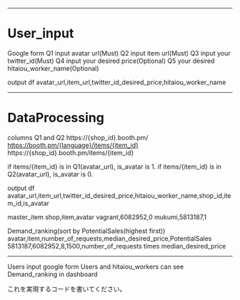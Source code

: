 
---

# User_input

Google form
Q1 input avatar url(Must)
Q2 input item url(Must)
Q3 input your twitter_id(Must)
Q4 input your desired price(Optional)
Q5 your desired hitaiou_worker_name(Optional)

output
df
avatar_url,item_url,twitter_id_desired_price,hitaiou_worker_name

---

# DataProcessing

columns Q1 and Q2
https://{shop_id}.booth.pm/
https://booth.pm/{language}/items/{item_id}
https://{shop_id}.booth.pm/items/{item_id}

if items/{item_id} is in Q1(avatar_url), is_avatar is 1.
if items/{item_id} is in Q2(avatar_url), is_avatar is 0.

output
df
avatar_url,item_url,twitter_id_desired_price,hitaiou_worker_name,shop_id,item_id,is_avatar


master_item
shop,item,avatar
vagrant,6082952,0
mukumi,5813187,1

Demand_ranking(sort by PotentialSales(highest first))
avatar,item,number_of_requests,median_desired_price,PotentialSales
5813187,6082952,8,1500,number_of_requests times median_desired_price

---

Users input google form
Users and hitaiou_workers can see Demand_ranking in dashboard


これを実現するコードを書いてください。

